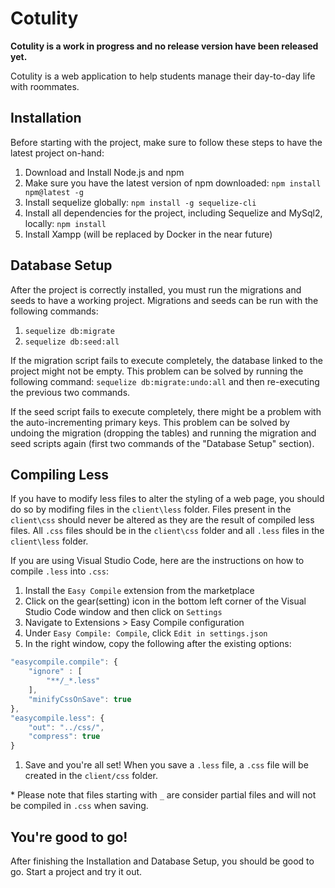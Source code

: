 # Cotulity
**Cotulity is a work in progress and no release version have been released yet.** 

Cotulity is a web application to help students manage their day-to-day life with roommates.

## Installation
Before starting with the project, make sure to follow these steps to have the latest project on-hand:
1. Download and Install Node.js and npm
1. Make sure you have the latest version of npm downloaded:
```npm install npm@latest -g```
1. Install sequelize globally:
```npm install -g sequelize-cli```
1. Install all dependencies for the project, including Sequelize and MySql2, locally: 
```npm install```
1. Install Xampp (will be replaced by Docker in the near future)

## Database Setup
After the project is correctly installed, you must run the migrations and seeds to have a working project. Migrations and seeds can be run with the following commands:
1. `sequelize db:migrate`
1. `sequelize db:seed:all`

If the migration script fails to execute completely, the database linked to the project might not be empty. This problem can be solved by running the following command:
`sequelize db:migrate:undo:all` and then re-executing the previous two commands.

If the seed script fails to execute completely, there might be a problem with the auto-incrementing primary keys. This problem can be solved by undoing the migration (dropping the tables)
and running the migration and seed scripts again (first two commands of the "Database Setup" section).

## Compiling Less
If you have to modify less files to alter the styling of a web page, you should do so by modifing files in the `client\less` folder. 
Files present in the `client\css` should never be altered as they are the result of compiled less files. 
All `.css` files should be in the `client\css` folder and all `.less` files in the `client\less` folder.

If you are using Visual Studio Code, here are the instructions on how to compile `.less` into `.css`:
1. Install the `Easy Compile` extension from the marketplace
1. Click on the gear(setting) icon in the bottom left corner of the Visual Studio Code window and then click on `Settings`
1. Navigate to Extensions > Easy Compile configuration
1. Under `Easy Compile: Compile`, click `Edit in settings.json`
1. In the right window, copy the following after the existing options:
```javascript
"easycompile.compile": {
    "ignore" : [
        "**/_*.less"
    ],
    "minifyCssOnSave": true
},
"easycompile.less": { 
    "out": "../css/", 
    "compress": true 
}
```
1. Save and you're all set! When you save a `.less` file, a `.css` file will be created in the `client/css` folder.

\* Please note that files starting with `_` are consider partial files and will not be compiled in `.css` when saving.

## You're good to go!
After finishing the Installation and Database Setup, you should be good to go. Start a project and try it out.